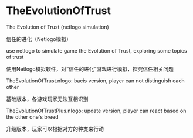 # TheEvolutionOfTrust
The Evolution of Trust (netlogo simulation)

信任的进化（Netlogo模拟）

use netlogo to simulate game the Evolution of Trust, exploring some topics of trust

使用Netlogo模拟软件，对“信任的进化”游戏进行模拟，探究信任相关问题


TheEvolutionOfTrust.nlogo: 
bacis version, player can not distinguish each other

基础版本，各游戏玩家无法互相识别

TheEvolutionOfTrustPlus.nlogo:
update version, player can react based on the other one's breed

升级版本，玩家可以根据对方的种类来行动
